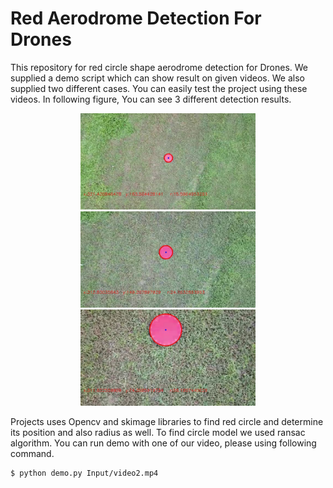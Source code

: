 # Red Aerodrome Detection For Drones

This repository for red circle shape aerodrome detection for Drones. We supplied a demo script which can show result on given videos. We also supplied two different cases. You can easily test the project using these videos. In following figure, You can see 3 different detection results. 

<p align="center">
  <img src="Output/1.jpg" width="280"/>  
  <img src="Output/370.jpg" width="280"/>  
  <img src="Output/570.jpg" width="280"/> 
</p>

Projects uses Opencv and skimage libraries to find red circle and determine its position and also radius as well. To find circle model we used ransac algorithm. You can run demo with one of our video, please using following command.
```
$ python demo.py Input/video2.mp4
```
